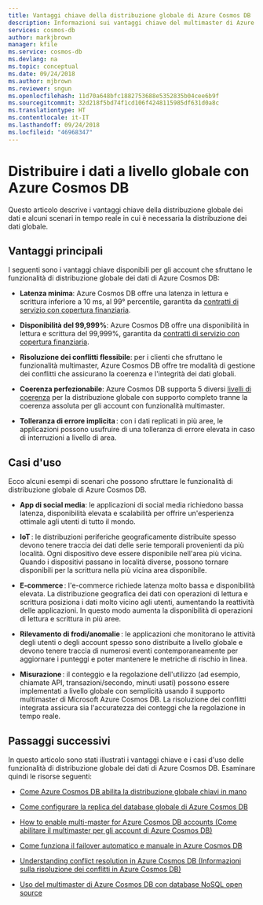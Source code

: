 ```yaml
---
title: Vantaggi chiave della distribuzione globale di Azure Cosmos DB
description: Informazioni sui vantaggi chiave del multimaster di Azure Cosmos DB offerti dalla replica geografica, sul multimaster e sui casi d'uso in cui è utile.
services: cosmos-db
author: markjbrown
manager: kfile
ms.service: cosmos-db
ms.devlang: na
ms.topic: conceptual
ms.date: 09/24/2018
ms.author: mjbrown
ms.reviewer: sngun
ms.openlocfilehash: 11d70a648bfc1882753688e5352835b04cee6b9f
ms.sourcegitcommit: 32d218f5bd74f1cd106f4248115985df631d0a8c
ms.translationtype: HT
ms.contentlocale: it-IT
ms.lasthandoff: 09/24/2018
ms.locfileid: "46968347"
---
```

# <a name="distribute-data-globally-with-azure-cosmos-db"></a>Distribuire i dati a livello globale con Azure Cosmos DB

Questo articolo descrive i vantaggi chiave della distribuzione globale dei dati e alcuni scenari in tempo reale in cui è necessaria la distribuzione dei dati globale.

## <a name="key-benefits"></a>Vantaggi principali

I seguenti sono i vantaggi chiave disponibili per gli account che sfruttano le funzionalità di distribuzione globale dei dati di Azure Cosmos DB:

* **Latenza minima**: Azure Cosmos DB offre una latenza in lettura e scrittura inferiore a 10 ms, al 99° percentile, garantita da [contratti di servizio con copertura finanziaria](https://azure.microsoft.com/support/legal/sla/cosmos-db/).

* **Disponibilità del 99,999%**: Azure Cosmos DB offre una disponibilità in lettura e scrittura del 99,999%, garantita da [contratti di servizio con copertura finanziaria](https://azure.microsoft.com/support/legal/sla/cosmos-db/).

* **Risoluzione dei conflitti flessibile**: per i clienti che sfruttano le funzionalità multimaster, Azure Cosmos DB offre tre modalità di gestione dei conflitti che assicurano la coerenza e l'integrità dei dati globali.

* **Coerenza perfezionabile**: Azure Cosmos DB supporta 5 diversi [livelli di coerenza](consistency-levels.md) per la distribuzione globale con supporto completo tranne la coerenza assoluta per gli account con funzionalità multimaster.

* **Tolleranza di errore implicita** : con i dati replicati in più aree, le applicazioni possono usufruire di una tolleranza di errore elevata in caso di interruzioni a livello di area.

## <a name="use-cases"></a>Casi d'uso

Ecco alcuni esempi di scenari che possono sfruttare le funzionalità di distribuzione globale di Azure Cosmos DB.

* **App di social media**: le applicazioni di social media richiedono bassa latenza, disponibilità elevata e scalabilità per offrire un'esperienza ottimale agli utenti di tutto il mondo.

* **IoT** : le distribuzioni periferiche geograficamente distribuite spesso devono tenere traccia dei dati delle serie temporali provenienti da più località. Ogni dispositivo deve essere disponibile nell'area più vicina. Quando i dispositivi passano in località diverse, possono tornare disponibili per la scrittura nella più vicina area disponibile.

* **E-commerce** : l'e-commerce richiede latenza molto bassa e disponibilità elevata. La distribuzione geografica dei dati con operazioni di lettura e scrittura posiziona i dati molto vicino agli utenti, aumentando la reattività delle applicazioni. In questo modo aumenta la disponibilità di operazioni di lettura e scrittura in più aree.

* **Rilevamento di frodi/anomalie** : le applicazioni che monitorano le attività degli utenti o degli account spesso sono distribuite a livello globale e devono tenere traccia di numerosi eventi contemporaneamente per aggiornare i punteggi e poter mantenere le metriche di rischio in linea.

* **Misurazione** : il conteggio e la regolazione dell'utilizzo (ad esempio, chiamate API, transazioni/secondo, minuti usati) possono essere implementati a livello globale con semplicità usando il supporto multimaster di Microsoft Azure Cosmos DB. La risoluzione dei conflitti integrata assicura sia l'accuratezza dei conteggi che la regolazione in tempo reale.

## <a name="next-steps"></a>Passaggi successivi  

In questo articolo sono stati illustrati i vantaggi chiave e i casi d'uso delle funzionalità di distribuzione globale dei dati di Azure Cosmos DB. Esaminare quindi le risorse seguenti:

* [Come Azure Cosmos DB abilita la distribuzione globale chiavi in mano](distribute-data-globally-turnkey.md)

* [Come configurare la replica del database globale di Azure Cosmos DB](tutorial-global-distribution-sql-api.md)

* [How to enable multi-master for Azure Cosmos DB accounts (Come abilitare il multimaster per gli account di Azure Cosmos DB)](enable-multi-master.md)

* [Come funziona il failover automatico e manuale in Azure Cosmos DB](regional-failover.md)

* [Understanding conflict resolution in Azure Cosmos DB (Informazioni sulla risoluzione dei conflitti in Azure Cosmos DB)](multi-master-conflict-resolution.md)

* [Uso del multimaster di Azure Cosmos DB con database NoSQL open source](multi-master-oss-nosql.md)
